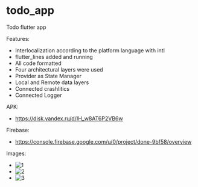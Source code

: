 # todo_app

Todo flutter app

Features:
   - Interlocalization according to the platform language with intl
   - flutter_lines added and running
   - All code formatted
   - Four architectural layers were used
   - Provider as State Manager
   - Local and Remote data layers
   - Connected crashlitics
   - Connected Logger

APK:
   - https://disk.yandex.ru/d/IH_w8AT6P2VB6w

Firebase:
   - https://console.firebase.google.com/u/0/project/done-9bf58/overview

Images:
   - ![1](https://user-images.githubusercontent.com/74249484/183281965-5e93414e-fcd7-4c40-ab2a-ecdc2bc84253.png)
   - ![2](https://user-images.githubusercontent.com/74249484/183281981-3de0862a-e01e-497c-b330-a940659efe7c.png)
   - ![3](https://user-images.githubusercontent.com/74249484/183281983-570ab4e6-e2eb-4590-9d3d-677d2cd9d71c.png)
